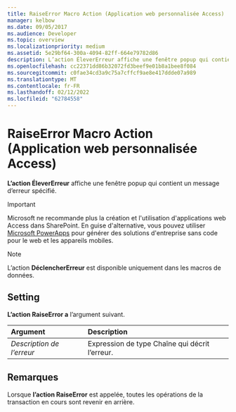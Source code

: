 ```yaml
---
title: RaiseError Macro Action (Application web personnalisée Access)
manager: kelbow
ms.date: 09/05/2017
ms.audience: Developer
ms.topic: overview
ms.localizationpriority: medium
ms.assetid: 5e29bf64-300a-4094-82ff-664e79782d86
description: L’action ÉleverErreur affiche une fenêtre popup qui contient un message d’erreur spécifié.
ms.openlocfilehash: cc22371dd86b32072fd3beef9e01b8a1bee8f084
ms.sourcegitcommit: c0fae34cd3a9c75a7cffcf9ae8e417ddde07a989
ms.translationtype: MT
ms.contentlocale: fr-FR
ms.lasthandoff: 02/12/2022
ms.locfileid: "62784558"
---
```

# <a name="raiseerror-macro-action-access-custom-web-app"></a>RaiseError Macro Action (Application web personnalisée Access)

**L’action ÉleverErreur** affiche une fenêtre popup qui contient un message d’erreur spécifié. 
  
> [!IMPORTANT]
> Microsoft ne recommande plus la création et l'utilisation d'applications web Access dans SharePoint. En guise d'alternative, vous pouvez utiliser [Microsoft PowerApps](https://powerapps.microsoft.com/) pour générer des solutions d'entreprise sans code pour le web et les appareils mobiles. 
  
> [!NOTE]
> L’action **DéclencherErreur** est disponible uniquement dans les macros de données. 
  
## <a name="setting"></a>Setting

**L’action RaiseError a** l’argument suivant. 
  
|**Argument**|**Description**|
|:-----|:-----|
| _Description de l’erreur_ <br/> |Expression de type Chaîne qui décrit l’erreur. |
   
## <a name="remarks"></a>Remarques

Lorsque **l’action RaiseError** est appelée, toutes les opérations de la transaction en cours sont revenir en arrière. 
  

